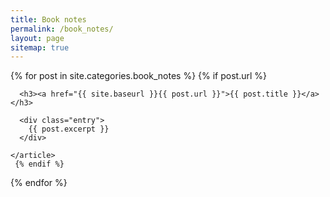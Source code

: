 ```yaml
---
title: Book notes
permalink: /book_notes/
layout: page
sitemap: true 
---
```


<div class="page_list">
  {% for post in site.categories.book_notes %}
   {% if post.url %}
    <article class="page_list">

      <h3><a href="{{ site.baseurl }}{{ post.url }}">{{ post.title }}</a></h3>

      <div class="entry">
        {{ post.excerpt }}
      </div>
      
    </article>
     {% endif %}
  {% endfor %}
</div>

